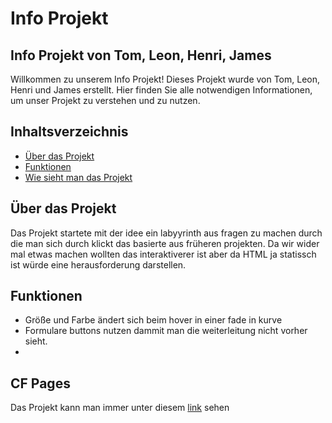 # Info Projekt

## Info Projekt von Tom, Leon, Henri, James

Willkommen zu unserem Info Projekt! Dieses Projekt wurde von Tom, Leon, Henri und James erstellt. Hier finden Sie alle notwendigen Informationen, um unser Projekt zu verstehen und zu nutzen.

## Inhaltsverzeichnis

- [Über das Projekt](#über-das-projekt)
- [Funktionen](#funktionen)
- [Wie sieht man das Projekt](#CF-Pages)

## Über das Projekt

Das Projekt startete mit der idee ein labyyrinth aus fragen zu machen durch die man sich durch klickt das basierte aus früheren projekten. Da wir wider mal etwas machen wollten das interaktiverer ist aber da HTML ja statissch ist würde eine herausforderung darstellen.

## Funktionen

- Größe und Farbe ändert sich beim hover in einer fade in kurve
- Formulare buttons nutzen dammit man die weiterleitung nicht vorher sieht.
- 

## CF Pages

Das Projekt kann man immer unter diesem [link](https://p.hdf.tf/) sehen
